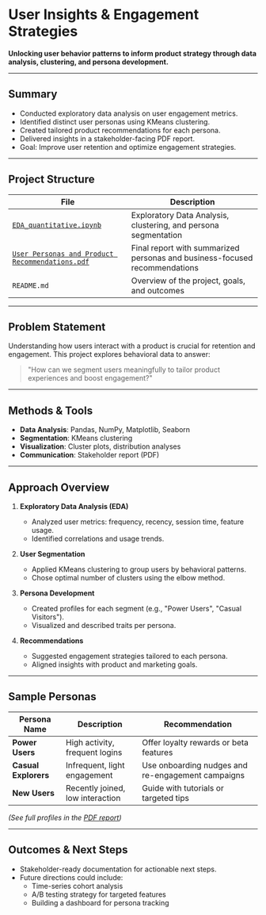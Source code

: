 # User Insights & Engagement Strategies

**Unlocking user behavior patterns to inform product strategy through data analysis, clustering, and persona development.**

---

## Summary

- Conducted exploratory data analysis on user engagement metrics.
- Identified distinct user personas using KMeans clustering.
- Created tailored product recommendations for each persona.
- Delivered insights in a stakeholder-facing PDF report.
- Goal: Improve user retention and optimize engagement strategies.

---

## Project Structure

| File | Description |
|------|-------------|
| [`EDA_quantitative.ipynb`](./EDA_quantitative.ipynb) | Exploratory Data Analysis, clustering, and persona segmentation |
| [`User Personas and Product Recommendations.pdf`](./User%20Personas%20and%20Product%20Recommendations.pdf) | Final report with summarized personas and business-focused recommendations |
| `README.md` | Overview of the project, goals, and outcomes |

---

## Problem Statement

Understanding how users interact with a product is crucial for retention and engagement. This project explores behavioral data to answer:

> "How can we segment users meaningfully to tailor product experiences and boost engagement?"

---

## Methods & Tools

- **Data Analysis**: Pandas, NumPy, Matplotlib, Seaborn
- **Segmentation**: KMeans clustering
- **Visualization**: Cluster plots, distribution analyses
- **Communication**: Stakeholder report (PDF)

---

## Approach Overview

1. **Exploratory Data Analysis (EDA)**
   - Analyzed user metrics: frequency, recency, session time, feature usage.
   - Identified correlations and usage trends.

2. **User Segmentation**
   - Applied KMeans clustering to group users by behavioral patterns.
   - Chose optimal number of clusters using the elbow method.

3. **Persona Development**
   - Created profiles for each segment (e.g., "Power Users", "Casual Visitors").
   - Visualized and described traits per persona.

4. **Recommendations**
   - Suggested engagement strategies tailored to each persona.
   - Aligned insights with product and marketing goals.

---

## Sample Personas

| Persona Name | Description | Recommendation |
|--------------|-------------|----------------|
| **Power Users** | High activity, frequent logins | Offer loyalty rewards or beta features |
| **Casual Explorers** | Infrequent, light engagement | Use onboarding nudges and re-engagement campaigns |
| **New Users** | Recently joined, low interaction | Guide with tutorials or targeted tips |

*(See full profiles in the [PDF report](./User%20Personas%20and%20Product%20Recommendations.pdf))*

---

## Outcomes & Next Steps

- Stakeholder-ready documentation for actionable next steps.
- Future directions could include:
  - Time-series cohort analysis
  - A/B testing strategy for targeted features
  - Building a dashboard for persona tracking